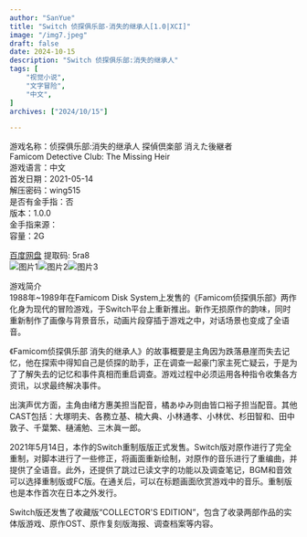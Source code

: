 ```yaml
---
author: "SanYue"
title: "Switch 侦探俱乐部-消失的继承人[1.0|XCI]"
image: "/img7.jpeg"
draft: false
date: 2024-10-15
description: "Switch 侦探俱乐部:消失的继承人"
tags: [
    "视觉小说",
    "文字冒险",
    "中文",
]
archives: ["2024/10/15"]

---
```


游戏名称：侦探俱乐部:消失的继承人
探偵倶楽部 消えた後継者  
Famicom Detective Club: The Missing Heir  
游戏语言：中文  
首发日期：2021-05-14  
解压密码：wing515  
是否有金手指：否  
版本：1.0.0  
金手指来源：  
容量：2G

[百度网盘](https://pan.baidu.com/s/1t73ghYaPPHXbj8fX08X0sw) 提取码: 5ra8  
![图片1](/img/6.jpg)![图片2](/img/7.jpg)![图片3](/img/8.jpg)  

游戏简介  
1988年~1989年在Famicom Disk System上发售的《Famicom侦探俱乐部》两作化身为现代的冒险游戏，于Switch平台上重新推出。新作无损原作的韵味，同时重新制作了画像与背景音乐，动画片段穿插于游戏之中，对话场景也变成了全语音。

《Famicom侦探俱乐部 消失的继承人》的故事概要是主角因为跌落悬崖而失去记忆，他在探索中得知自己是侦探的助手，正在调查一起豪门家主死亡疑云，于是为了了解失去的记忆和事件真相而重启调查。游戏过程中必须运用各种指令收集各方资讯，以求最终解决事件。

出演声优方面，主角由绪方惠美担当配音，橘あゆみ则由皆口裕子担当配音。其他CAST包括：大塚明夫、各務立基、楠大典、小林通孝、小林优、杉田智和、田中敦子、千葉繁、樋浦勉、三木眞一郎。

2021年5月14日，本作的Switch重制版版正式发售。Switch版对原作进行了完全重制，对脚本进行了一些修正，将画面重新绘制，对原作的音乐进行了重编曲，并提供了全语音。此外，还提供了跳过已读文字的功能以及调查笔记，BGM和音效可以选择重制版或FC版。在通关后，可以在标题画面欣赏游戏中的音乐。重制版也是本作首次在日本之外发行。

Switch版还发售了收藏版“COLLECTOR'S EDITION”，包含了收录两部作品的实体版游戏、原作OST、原作复刻版海报、调查档案等内容。